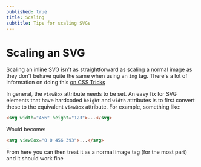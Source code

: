 ```yaml
---
published: true
title: Scaling
subtitle: Tips for scaling SVGs
---
```


# Scaling an SVG

Scaling an inline SVG isn't as straightforward as scaling a normal image as they don't behave quite the same when using an `img` tag. There's a lot of information on doing this [on CSS Tricks](https://css-tricks.com/scale-svg/)

In general, the `viewBox` attribute needs to be set. An easy fix for SVG elements that have hardcoded `height` and `width` attributes is to first convert these to the equivalent `viewBox` attribute. For example, something like:

```html
<svg width="456" height="123">...</svg>
```

Would become:

```html
<svg viewBox="0 0 456 393">...</svg>
```

From here you can then treat it as a normal image tag (for the most part) and it should work fine
